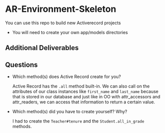 # AR-Environment-Skeleton

You can use this repo to build new Activerecord projects

* You will need to create your own app/models directories

## Additional Deliverables
<!-- - A Student belongs to a Teacher -->
<!-- - Student#teacher should return the teacher that student belongs to
- Teacher#students should return a list of all the students that belong to this teacher -->

## Questions

* Which method(s) does Active Record create for you?

    Active Record has the `.all` method built-in. We can also call on the attributes of our class instances like `first_name` and `last_name` because that is stored in our database and just like in OO with attr_accessors and attr_readers, we can access that information to return a certain value.

* Which method(s) did you have to create yourself? Why? 

    I had to create the `Teacher#tenure` and the `Student.all_in_grade` methods.


